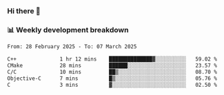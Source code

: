### Hi there 👋

### 📊 Weekly development breakdown
<!--START_SECTION:waka-->

```txt
From: 28 February 2025 - To: 07 March 2025

C++              1 hr 12 mins    ██████████████▓░░░░░░░░░░   59.02 %
CMake            28 mins         ██████░░░░░░░░░░░░░░░░░░░   23.57 %
C/C              10 mins         ██▒░░░░░░░░░░░░░░░░░░░░░░   08.70 %
Objective-C      7 mins          █▒░░░░░░░░░░░░░░░░░░░░░░░   05.76 %
C                3 mins          ▓░░░░░░░░░░░░░░░░░░░░░░░░   02.50 %
```

<!--END_SECTION:waka-->
